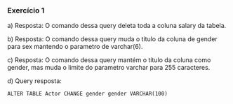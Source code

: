 ### Exercício 1

a) Resposta: O comando dessa query deleta toda a coluna salary da tabela.

b) Resposta: O comando dessa query muda o título da coluna de gender para sex mantendo o parametro de varchar(6).

c) Resposta: O comando dessa query mantém o título da coluna como gender, mas muda o limite do parametro varchar para 255 caracteres.

d) Query resposta:

```
ALTER TABLE Actor CHANGE gender gender VARCHAR(100)
```